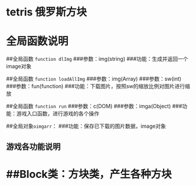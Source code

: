 # tetris 俄罗斯方块

全局函数说明
==========
##全局函数 ``function dlImg``
###参数：img(string)
###功能：生成并返回一个image对象

##全局函数 ``function loadAllImg``
###参数：img(Array)
###参数：sw(int)
###参数：fun(function)
###功能：下载图片，按照sw的缩放比例对图片进行缩放

##全局函数 ``function run``
###参数：c(DOM)
###参数：imga(Object)
###功能：游戏入口函数，进行游戏的各个操作

##全局对象``oimgarr``：
###功能：保存已下载的图片数据，image对象

游戏各功能说明
--
##Block类：方块类，产生各种方块
=======

